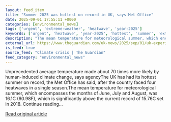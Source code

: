 ```yaml
---
layout: feed_item
title: "Summer 2025 was hottest on record in UK, says Met Office"
date: 2025-09-01 17:55:11 +0000
categories: [environmental_news]
tags: ['urgent', 'extreme-weather', 'heatwave', 'year-2025']
keywords: ['urgent', 'heatwave', 'year-2025', 'hottest', 'summer', 'extreme-weather', 'record']
description: "The mean temperature for meteorological summer, which encompasses the months of June, July and August, was 16"
external_url: https://www.theguardian.com/uk-news/2025/sep/01/uk-experienced-its-hottest-summer-on-record-in-2025-met-office-says
is_feed: true
source_feed: "Climate crisis | The Guardian"
feed_category: "environmental_news"
---
```


Unprecedented average temperature made about 70 times more likely by human-induced climate change, says agencyThe UK has had its hottest summer on record, the Met Office has said, after the country faced four heatwaves in a single season.The mean temperature for meteorological summer, which encompasses the months of June, July and August, was 16.1C (60.98F), which is significantly above the current record of 15.76C set in 2018. Continue reading...

[Read original article](https://www.theguardian.com/uk-news/2025/sep/01/uk-experienced-its-hottest-summer-on-record-in-2025-met-office-says)
